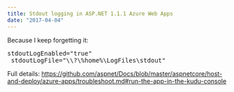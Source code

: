 ```yaml
---
title: Stdout logging in ASP.NET 1.1.1 Azure Web Apps
date: "2017-04-04"
---
```

Because I keep forgetting it:

<pre>stdoutLogEnabled="true"
 stdoutLogFile="\\?\%home%\LogFiles\stdout"</pre>
 
 Full details: https://github.com/aspnet/Docs/blob/master/aspnetcore/host-and-deploy/azure-apps/troubleshoot.md#run-the-app-in-the-kudu-console
